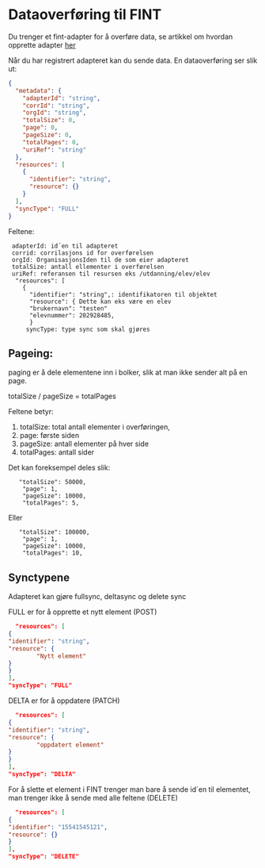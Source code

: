 # Dataoverføring til FINT

Du trenger et fint-adapter for å overføre data, se artikkel om hvordan opprette adapter [her](/integrate/providere/provider/core2/registrer-a-core-2-adapter/index.md)

Når du har registrert adapteret kan du sende data. En dataoverføring ser slik ut:
```json
{
  "metadata": {
    "adapterId": "string",
    "corrId": "string",
    "orgId": "string",
    "totalSize": 0,
    "page": 0,
    "pageSize": 0,
    "totalPages": 0,
    "uriRef": "string"
  },
  "resources": [
    {
      "identifier": "string",
      "resource": {}
    }
  ],
  "syncType": "FULL"
}
```


Feltene:
```
 adapterId: id´en til adapteret
 corrid: corrilasjons id for overførelsen
 orgId: OrganisasjonsIden til de som eier adapteret
 totalSize: antall ellementer i overførelsen
 uriRef: referansen til resursen eks /utdanning/elev/elev
  "resources": [
    {
      "identifier": "string",: identifikatoren til objektet
      "resource": { Dette kan eks være en elev
      "brukernavn": "testen"
      "elevnummer": 202928485,
      }
     syncType: type sync som skal gjøres
```

## Pageing:
paging er å dele elementene inn i bolker, slik at man ikke sender alt på en page.

totalSize / pageSize = totalPages

Feltene betyr:

1. totalSize: total antall elementer i overføringen,
2. page: første siden
3. pageSize: antall elementer på hver side 
4. totalPages: antall sider

Det kan foreksempel deles slik:

```
   "totalSize": 50000,
    "page": 1,
    "pageSize": 10000,
    "totalPages": 5,
```

Eller
```
   "totalSize": 100000,
    "page": 1,
    "pageSize": 10000,
    "totalPages": 10,
```

## Synctypene

Adapteret kan gjøre fullsync, deltasync og delete sync

FULL er for å opprette et nytt element (POST)

```json
  "resources": [
{
"identifier": "string",
"resource": {
        "Nytt element"
}
}
],
"syncType": "FULL"
```

DELTA er for å oppdatere (PATCH)

```json
  "resources": [
{
"identifier": "string",
"resource": {
        "oppdatert element"
}
}
],
"syncType": "DELTA"
```

For å slette et element i FINT trenger man bare å sende id´en til elementet, man trenger ikke å sende med alle feltene
(DELETE)

```json
  "resources": [
{
"identifier": "15541545121",
"resource": {}
}
],
"syncType": "DELETE"
```